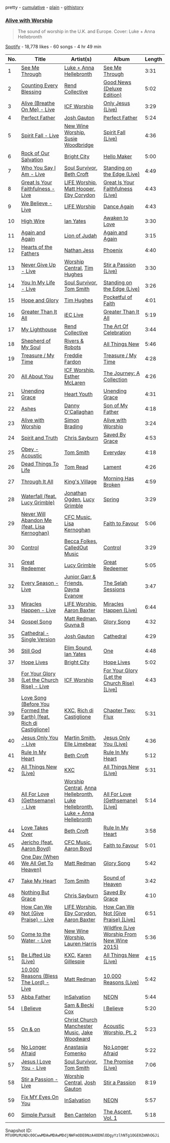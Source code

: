 pretty - [cumulative](/playlists/cumulative/37i9dQZF1DWVVia6qTpojp.md) - [plain](/playlists/plain/37i9dQZF1DWVVia6qTpojp) - [githistory](https://github.githistory.xyz/mackorone/spotify-playlist-archive/blob/main/playlists/plain/37i9dQZF1DWVVia6qTpojp)

### [Alive with Worship](https://open.spotify.com/playlist/37i9dQZF1DWVVia6qTpojp)

> The sound of worship in the U.K\. and Europe\. Cover: Luke + Anna Hellebronth

[Spotify](https://open.spotify.com/user/spotify) - 18,778 likes - 60 songs - 4 hr 49 min

| No. | Title | Artist(s) | Album | Length |
|---|---|---|---|---|
| 1 | [See Me Through](https://open.spotify.com/track/7eIGGb2xWI68Sy7FdL6I7S) | [Luke + Anna Hellebronth](https://open.spotify.com/artist/4WUF78qaUIBG0uH1JiDztL) | [See Me Through](https://open.spotify.com/album/01XGogRGWeoexvdA8VRp7T) | 3:31 |
| 2 | [Counting Every Blessing](https://open.spotify.com/track/0lATXmstYwzQjOLgkzvnEc) | [Rend Collective](https://open.spotify.com/artist/11Y54BxlxC3UIAUkU2eadQ) | [Good News \(Deluxe Edition\)](https://open.spotify.com/album/1do9XXkq2SLwDV7vsEjtjg) | 5:02 |
| 3 | [Alive \(Breathe On Me\) \- Live](https://open.spotify.com/track/73BDlgL6zIz7zUaMmSV4C7) | [ICF Worship](https://open.spotify.com/artist/0uw5aNQFG4WgdsqkElEHrW) | [Only Jesus \(Live\)](https://open.spotify.com/album/2dUvm3MOU8vX1pg4Y7SotK) | 3:29 |
| 4 | [Perfect Father](https://open.spotify.com/track/5nrxd3RYpoMfECStDyxk18) | [Josh Gauton](https://open.spotify.com/artist/4PLDTXCudiHDay44OSM79M) | [Perfect Father](https://open.spotify.com/album/772m7JkdTvKHLEeGesX44U) | 5:24 |
| 5 | [Spirit Fall \- Live](https://open.spotify.com/track/0BrMRDuSxaxcXmnK6Bsb8E) | [New Wine Worship](https://open.spotify.com/artist/2G5uXRzRvQILLfvQCsnSUV), [Susie Woodbridge](https://open.spotify.com/artist/7LWsLUT26iv49pBXRBnc4v) | [Spirit Fall \(Live\)](https://open.spotify.com/album/61pd8daetmghBrcQQWt8EF) | 4:36 |
| 6 | [Rock of Our Salvation](https://open.spotify.com/track/0xIWuowu94DVPnePfM04uX) | [Bright City](https://open.spotify.com/artist/5hYRBkg6k7yq787YZedMaR) | [Hello Maker](https://open.spotify.com/album/22pKUdahZtdO78K72hNK1j) | 5:00 |
| 7 | [Who You Say I Am \- Live](https://open.spotify.com/track/2dRF8tFKTM4aIr4wFJF3B0) | [Soul Survivor](https://open.spotify.com/artist/3jTzI8EpjES1TRYhWs34nm), [Beth Croft](https://open.spotify.com/artist/4jrrZymKmM0WolEJAqcMJP) | [Standing on the Edge \(Live\)](https://open.spotify.com/album/7CgRdhWMIwdE5fiqNmSdGl) | 4:49 |
| 8 | [Great Is Your Faithfulness \- Live](https://open.spotify.com/track/2j0XyBffFLVdzjoCA14hrI) | [LIFE Worship](https://open.spotify.com/artist/1ORYkhkN6flHlDSkWVsk4d), [Matt Hooper](https://open.spotify.com/artist/0SnNtSCuDx1RcvwMCau4vC), [Eby Corydon](https://open.spotify.com/artist/6EJe5fsw9zmyuJfYjCCezm) | [Great Is Your Faithfulness \(Live\)](https://open.spotify.com/album/0kZStc0KPbqHe12QmOtRY0) | 4:43 |
| 9 | [We Believe \- Live](https://open.spotify.com/track/6SKNe1vzI2lCiXMjHI2s43) | [LIFE Worship](https://open.spotify.com/artist/1ORYkhkN6flHlDSkWVsk4d) | [Dance Again](https://open.spotify.com/album/7emfFp80ctjRTh286w9S7u) | 4:43 |
| 10 | [High Wire](https://open.spotify.com/track/72Jdx4hBN0RFraojlQFJtV) | [Ian Yates](https://open.spotify.com/artist/1f4Ai5lRAeK0wameps1zqU) | [Awaken to Love](https://open.spotify.com/album/77Wtl0zGjDvP2SwAoowhuq) | 3:30 |
| 11 | [Again and Again](https://open.spotify.com/track/2VtvyiPReTN9c7l7co6a0X) | [Lion of Judah](https://open.spotify.com/artist/5xMljsTgyAQODxCMD7K2zH) | [Again and Again](https://open.spotify.com/album/2uH0NJYjekprSAWHx4IvQR) | 3:15 |
| 12 | [Hearts of the Fathers](https://open.spotify.com/track/4rMscpdIZheL0sT00z4lRr) | [Nathan Jess](https://open.spotify.com/artist/0toDS0sQ9LKILJv0E2IUR8) | [Phoenix](https://open.spotify.com/album/2T6f0uE9RlzWK6SylbV1Ll) | 4:40 |
| 13 | [Never Give Up \- Live](https://open.spotify.com/track/0WZmgpwkPU9rRW2zi1c8PI) | [Worship Central](https://open.spotify.com/artist/3i0j8jwJKHchZU40nbd2Xt), [Tim Hughes](https://open.spotify.com/artist/3z1cp4jtdPSklLE90162gh) | [Stir a Passion \(Live\)](https://open.spotify.com/album/7IzdGxMnvKHqR1jDXNzqIU) | 3:30 |
| 14 | [You In My Life \- Live](https://open.spotify.com/track/7ftliTeRSe2lWyPZsVRsgE) | [Soul Survivor](https://open.spotify.com/artist/3jTzI8EpjES1TRYhWs34nm), [Tom Smith](https://open.spotify.com/artist/4y7Cnogmk0fX6UXhGznDQk) | [Standing on the Edge \(Live\)](https://open.spotify.com/album/7CgRdhWMIwdE5fiqNmSdGl) | 3:26 |
| 15 | [Hope and Glory](https://open.spotify.com/track/3kFci2HGZar1xwmuOa5ijb) | [Tim Hughes](https://open.spotify.com/artist/3z1cp4jtdPSklLE90162gh) | [Pocketful of Faith](https://open.spotify.com/album/2pt5SvRTvMyYu0Hyh3r8fQ) | 4:01 |
| 16 | [Greater Than It All](https://open.spotify.com/track/7nZS25UXE5us79bjRCMFBC) | [iEC Live](https://open.spotify.com/artist/72YK2OUA9cDkaQvxWKQzhY) | [Greater Than It All](https://open.spotify.com/album/5XKnAmqhlqRG2yU5d48KkL) | 5:19 |
| 17 | [My Lighthouse](https://open.spotify.com/track/5AcdaSVQfLcUKMaqchfBie) | [Rend Collective](https://open.spotify.com/artist/11Y54BxlxC3UIAUkU2eadQ) | [The Art Of Celebration](https://open.spotify.com/album/5wqj3h35WV6FxeoFs6981b) | 3:44 |
| 18 | [Shepherd of My Soul](https://open.spotify.com/track/5JNhtYiyGpQQ6pDFtfpLLz) | [Rivers & Robots](https://open.spotify.com/artist/41yDmxekjnWShKi6nRmzZ4) | [All Things New](https://open.spotify.com/album/3jXUhc7v2rGvSJss6cxt6a) | 5:46 |
| 19 | [Treasure / My Time](https://open.spotify.com/track/5wIiyKlqYBsQrjX0RqavRY) | [Freddie Fardon](https://open.spotify.com/artist/47MKNB3zJLyXyFKsT5fSFm) | [Treasure / My Time](https://open.spotify.com/album/7nlDINiq8DFG1wVG7h2XUE) | 4:28 |
| 20 | [All About You](https://open.spotify.com/track/0qLqLMBQS5y3ZAbkc3MIGy) | [ICF Worship](https://open.spotify.com/artist/0uw5aNQFG4WgdsqkElEHrW), [Esther McLaren](https://open.spotify.com/artist/60J1UuxiGazhPIzIgwKULA) | [The Journey: A Collection](https://open.spotify.com/album/5E2ontsrR45lgUeC7cqen3) | 4:26 |
| 21 | [Unending Grace](https://open.spotify.com/track/3Bi99eLHgL2tSZWLTsX2YA) | [Heart Youth](https://open.spotify.com/artist/6jbkO5Hjow7xAqHUkGDSRB) | [Unending Grace](https://open.spotify.com/album/05qJIMapoGbfR24QLJy7V5) | 4:31 |
| 22 | [Ashes](https://open.spotify.com/track/7g9BylLROwXbWmP0xdkp8O) | [Danny O'Callaghan](https://open.spotify.com/artist/0jSoCYPN9A69XCLdF0USBj) | [Son of My Father](https://open.spotify.com/album/4gCHt9tejb6XrEBgoEq3bE) | 4:18 |
| 23 | [Alive with Worship](https://open.spotify.com/track/4AGEum8L2SEclpv676IU4C) | [Simon Brading](https://open.spotify.com/artist/5lXrZdj3SEDih1rxPeuSIZ) | [Alive with Worship](https://open.spotify.com/album/1juE8NS5CgqshKNeJ6Bac7) | 3:24 |
| 24 | [Spirit and Truth](https://open.spotify.com/track/4wzlJOsP5hnCaAcVlEcMFo) | [Chris Sayburn](https://open.spotify.com/artist/3YCIiIHJppDleYo4vq4AN9) | [Saved By Grace](https://open.spotify.com/album/5Rzg6slcH2u7Ipl0VqYUY1) | 4:53 |
| 25 | [Obey \- Acoustic](https://open.spotify.com/track/4K4bFzadyAYVm4UqSQR0dM) | [Tom Smith](https://open.spotify.com/artist/4y7Cnogmk0fX6UXhGznDQk) | [Everyday](https://open.spotify.com/album/4PRcGJ2cZjHTXjEpcraPu7) | 4:18 |
| 26 | [Dead Things To Life](https://open.spotify.com/track/1N6iHugrcCD36X7Jn5dcCK) | [Tom Read](https://open.spotify.com/artist/2KqFfpWJjwA1xr9ZxfIqmd) | [Lament](https://open.spotify.com/album/6V52ayLRHPyg54r8WTIrQl) | 4:26 |
| 27 | [Through It All](https://open.spotify.com/track/5tAka5imviCbmtCbg5HPBV) | [King's Village](https://open.spotify.com/artist/5u6qWLDqTeq7QL44pRFIIW) | [Morning Has Broken](https://open.spotify.com/album/2GHtPvnGsgu2rov7zFcwUO) | 4:59 |
| 28 | [Waterfall \(feat\. Lucy Grimble\)](https://open.spotify.com/track/6nnNPkofokKxTRDwL748CT) | [Jonathan Ogden](https://open.spotify.com/artist/2Q1d40J0u4IWGg4oZNPBZ7), [Lucy Grimble](https://open.spotify.com/artist/0d0ICZg8jE6D2RkDHCTIVq) | [Spring](https://open.spotify.com/album/0aT8MMYx6r4tN1W0ipTgOs) | 3:29 |
| 29 | [Never Will Abandon Me \(feat\. Lisa Kernoghan\)](https://open.spotify.com/track/2BdsN7xLtpiLM13MriURD4) | [CFC Music](https://open.spotify.com/artist/1sxkQQqbSOT9mHGULSSaoy), [Lisa Kernoghan](https://open.spotify.com/artist/6fv7gDy1yleB1cF1IsBfcH) | [Faith to Favour](https://open.spotify.com/album/53HN9gpuVa7ZRQyr36QEzg) | 5:06 |
| 30 | [Control](https://open.spotify.com/track/7qVe4ov5tPg2c8aWdmtli2) | [Becca Folkes](https://open.spotify.com/artist/6gNm3KPTOr2uiejwae6rHb), [CalledOut Music](https://open.spotify.com/artist/3VY7IlU2547DIC1ca88lRH) | [Control](https://open.spotify.com/album/4hqrDfpDCRmGsZFS3fpCYa) | 3:29 |
| 31 | [Great Redeemer](https://open.spotify.com/track/2JoojhYT5czjfxQF9YLyuJ) | [Lucy Grimble](https://open.spotify.com/artist/0d0ICZg8jE6D2RkDHCTIVq) | [Great Redeemer](https://open.spotify.com/album/0nX0WKiG9z8YqiKFqZaYiq) | 5:05 |
| 32 | [Every Season \- Live](https://open.spotify.com/track/3xj41KhhyHxkX893yLnprb) | [Junior Garr & Friends](https://open.spotify.com/artist/0uphFCmHEPD1ey1TJUUNCi), [Dayna Evanow](https://open.spotify.com/artist/0v3lycbra9EPX29pH6bDO0) | [The Selah Sessions](https://open.spotify.com/album/62dDbRFjWgSHEiJBQj8bzf) | 3:47 |
| 33 | [Miracles Happen \- Live](https://open.spotify.com/track/60OIzkdNY8T3OpzJhGOQPT) | [LIFE Worship](https://open.spotify.com/artist/1ORYkhkN6flHlDSkWVsk4d), [Aaron Baxter](https://open.spotify.com/artist/13L7riGLcJSvYPFudlFgO9) | [Miracles Happen \(Live\)](https://open.spotify.com/album/2fieO7Rirr0gKX8RGBuN1q) | 6:44 |
| 34 | [Gospel Song](https://open.spotify.com/track/3Oe4hBiUEnpE1Rw248f5x7) | [Matt Redman](https://open.spotify.com/artist/0bz9hDpUbAw5JElgEiuIYZ), [Guvna B](https://open.spotify.com/artist/3XgNFNKLstByGKqplDht0H) | [Glory Song](https://open.spotify.com/album/1NxngYgTVoZp0kDOe8EdDo) | 4:32 |
| 35 | [Cathedral \- Single Version](https://open.spotify.com/track/1f58yLGx0V9LO1SUCXRHTM) | [Josh Gauton](https://open.spotify.com/artist/4PLDTXCudiHDay44OSM79M) | [Cathedral](https://open.spotify.com/album/4ei8RLoVH7O6nrdWXENMu9) | 4:29 |
| 36 | [Still God](https://open.spotify.com/track/3RFp9S8ki6QfQxhYRCWkp7) | [Elim Sound](https://open.spotify.com/artist/66qGWtgWfDgz2dWok5E9FV), [Ian Yates](https://open.spotify.com/artist/1f4Ai5lRAeK0wameps1zqU) | [One](https://open.spotify.com/album/1AaUvbV62zJimSU8zFJEKV) | 4:48 |
| 37 | [Hope Lives](https://open.spotify.com/track/5TblOn6KkBhC6ECLhDakN2) | [Bright City](https://open.spotify.com/artist/5hYRBkg6k7yq787YZedMaR) | [Hope Lives](https://open.spotify.com/album/1NKqjGy5kGDTA1MmpzTkFf) | 5:02 |
| 38 | [For Your Glory \(Let the Church Rise\) \- Live](https://open.spotify.com/track/4jSmWqoQJ4aF8e3cJDVCm4) | [ICF Worship](https://open.spotify.com/artist/0uw5aNQFG4WgdsqkElEHrW) | [For Your Glory \(Let the Church Rise\) \[Live\]](https://open.spotify.com/album/6YwlzswWLAS3YO3EiaNRUg) | 4:43 |
| 39 | [Love Song \(Before You Formed the Earth\) \[feat\. Rich di Castiglione\]](https://open.spotify.com/track/3BuyzGAi93RKpEcKYZ3BNb) | [KXC](https://open.spotify.com/artist/4IRzqqB9lt9kxz86QP0kpO), [Rich di Castiglione](https://open.spotify.com/artist/7pDbEDvbu2vsq2BccIrBFy) | [Chapter Two: Flux](https://open.spotify.com/album/3Nv49ian9yCrowGCPGn7Zb) | 5:31 |
| 40 | [Jesus Only You \- Live](https://open.spotify.com/track/7ANBtFlxPmJkhkqQMvy7bT) | [Martin Smith](https://open.spotify.com/artist/7ISMNhe95QNLqHgsCHAVeu), [Elle Limebear](https://open.spotify.com/artist/7MCV4p3QmcYDMTfiE0ZWMD) | [Jesus Only You \(Live\)](https://open.spotify.com/album/21q9tq89gBSUllwlU4VsvK) | 4:36 |
| 41 | [Rule In My Heart](https://open.spotify.com/track/59UpBfd5XNvvTV6DyxYCPH) | [Beth Croft](https://open.spotify.com/artist/4jrrZymKmM0WolEJAqcMJP) | [Rule In My Heart](https://open.spotify.com/album/5vGS1t0bJSQioHUe91jaNa) | 5:12 |
| 42 | [All Things New \(Live\)](https://open.spotify.com/track/7tCQhqtldkBnag6wvOnKil) | [KXC](https://open.spotify.com/artist/4IRzqqB9lt9kxz86QP0kpO) | [All Things New \(Live\)](https://open.spotify.com/album/6YxQ6G7ltjqaRliili7o8Q) | 5:31 |
| 43 | [All For Love \(Gethsemane\) \- Live](https://open.spotify.com/track/1d0xX8GVn0oDPgHJXeIhi1) | [Worship Central](https://open.spotify.com/artist/3i0j8jwJKHchZU40nbd2Xt), [Anna Hellebronth](https://open.spotify.com/artist/2wcIL6FNIm7VRtM2LBMDPz), [Luke Hellebronth](https://open.spotify.com/artist/26RpO1zRTbfhvP4DlHKn6I), [Luke + Anna Hellebronth](https://open.spotify.com/artist/4WUF78qaUIBG0uH1JiDztL) | [All For Love \(Gethsemane\) \[Live\]](https://open.spotify.com/album/64tv60oZXF3ldHggaW48vn) | 5:14 |
| 44 | [Love Takes Over](https://open.spotify.com/track/2ql6baa66NQybiUHd7kpkW) | [Beth Croft](https://open.spotify.com/artist/4jrrZymKmM0WolEJAqcMJP) | [Rule In My Heart](https://open.spotify.com/album/5vGS1t0bJSQioHUe91jaNa) | 3:58 |
| 45 | [Jericho \(feat\. Aaron Boyd\)](https://open.spotify.com/track/5Cpf8yCc38wsGdpEVB963t) | [CFC Music](https://open.spotify.com/artist/1sxkQQqbSOT9mHGULSSaoy), [Aaron Boyd](https://open.spotify.com/artist/7t4Ea9sDPJpypUOqTSH9M3) | [Faith to Favour](https://open.spotify.com/album/53HN9gpuVa7ZRQyr36QEzg) | 5:01 |
| 46 | [One Day \(When We All Get To Heaven\)](https://open.spotify.com/track/1JdjGLGkCBfFjgkwH4oVGd) | [Matt Redman](https://open.spotify.com/artist/0bz9hDpUbAw5JElgEiuIYZ) | [Glory Song](https://open.spotify.com/album/1NxngYgTVoZp0kDOe8EdDo) | 5:42 |
| 47 | [Take My Heart](https://open.spotify.com/track/5HvaoXzi3PPt9qdEHzzYhG) | [Tom Smith](https://open.spotify.com/artist/4y7Cnogmk0fX6UXhGznDQk) | [Sound of Heaven](https://open.spotify.com/album/3IEzw5QNkmIDCCtMrfo9A2) | 3:42 |
| 48 | [Nothing But Grace](https://open.spotify.com/track/1WsLjjxCkceaH9dFqwbvKp) | [Chris Sayburn](https://open.spotify.com/artist/3YCIiIHJppDleYo4vq4AN9) | [Saved By Grace](https://open.spotify.com/album/5Rzg6slcH2u7Ipl0VqYUY1) | 4:10 |
| 49 | [How Can We Not \(Give Praise\) \- Live](https://open.spotify.com/track/3lu7hEA4uuS6W4lQ6Vu7au) | [LIFE Worship](https://open.spotify.com/artist/1ORYkhkN6flHlDSkWVsk4d), [Eby Corydon](https://open.spotify.com/artist/6EJe5fsw9zmyuJfYjCCezm), [Aaron Baxter](https://open.spotify.com/artist/13L7riGLcJSvYPFudlFgO9) | [How Can We Not \(Give Praise\) \[Live\]](https://open.spotify.com/album/1tX7VDEYqIpnn9oAwCg9nC) | 6:51 |
| 50 | [Come to the Water \- Live](https://open.spotify.com/track/6k8nSBE7GoGhuzA22WIKR0) | [New Wine Worship](https://open.spotify.com/artist/2G5uXRzRvQILLfvQCsnSUV), [Lauren Harris](https://open.spotify.com/artist/1PK9PSLsDrIo0ZoxdQLqob) | [Wildfire \(Live Worship From New Wine 2015\)](https://open.spotify.com/album/7p1R5IAIHlBPQWbJj1ljTP) | 5:36 |
| 51 | [Be Lifted Up \(Live\)](https://open.spotify.com/track/36UNdXolsIyWQEYh00ODAa) | [KXC](https://open.spotify.com/artist/4IRzqqB9lt9kxz86QP0kpO), [Karen Gillespie](https://open.spotify.com/artist/3H7zMUDYkq5RAwjVpoh2dX) | [All Things New \(Live\)](https://open.spotify.com/album/6dyY0EjV3fwxl3JqK69VM3) | 4:15 |
| 52 | [10,000 Reasons \(Bless The Lord\) \- Live](https://open.spotify.com/track/0fxpHpK3aw2nFWII6yveDD) | [Matt Redman](https://open.spotify.com/artist/0bz9hDpUbAw5JElgEiuIYZ) | [10,000 Reasons \(Live\)](https://open.spotify.com/album/0av22wHGgPZRC0BkGrnVVJ) | 5:42 |
| 53 | [Abba Father](https://open.spotify.com/track/5Mm710yfQEfatdtaivoXYE) | [InSalvation](https://open.spotify.com/artist/254N4bAbejA5vO4sJGAUdX) | [NEON](https://open.spotify.com/album/1OahG76uAlkwkaKR4OmxK4) | 5:44 |
| 54 | [I Believe](https://open.spotify.com/track/1G4HQS0ryuYy8ncQr9dSU8) | [Sam & Becki Cox](https://open.spotify.com/artist/5i3eObstS3iB7zwjmg1ct9) | [I Believe](https://open.spotify.com/album/6DO6UqQE4KDIr1qDUr72iA) | 5:20 |
| 55 | [On & on](https://open.spotify.com/track/3FJBwU3olBn37hiu3UIR8p) | [Christ Church Manchester Music](https://open.spotify.com/artist/4Mnkb9kPN7X3jWy0oA6gx4), [Jake Woodward](https://open.spotify.com/artist/5nQgPJe124X8kMRA5U1vGb) | [Acoustic Worship, Pt\. 2](https://open.spotify.com/album/6FUIT7F8EIqzKRoS6EZfvI) | 5:23 |
| 56 | [No Longer Afraid](https://open.spotify.com/track/4gtAh8M8QawJswS08bJ0Ri) | [Anastasia Fomenko](https://open.spotify.com/artist/3Rk3xPBC95uadfv2PwpO2P) | [No Longer Afraid](https://open.spotify.com/album/7HmGYngAcFgjxPy3ifbF1a) | 5:22 |
| 57 | [Jesus I Love You \- Live](https://open.spotify.com/track/3VmSMZSYeFvZEQjk8DiaWm) | [Soul Survivor](https://open.spotify.com/artist/3jTzI8EpjES1TRYhWs34nm), [Tom Smith](https://open.spotify.com/artist/22ZjvaisJlv6JVpHbeHunG) | [The Promise \(Live\)](https://open.spotify.com/album/0i6oG7YRl57CGwW2bJRTd2) | 7:06 |
| 58 | [Stir a Passion \- Live](https://open.spotify.com/track/5Yd2LrQZg3ouzzvgC1QKvJ) | [Worship Central](https://open.spotify.com/artist/3i0j8jwJKHchZU40nbd2Xt), [Josh Gauton](https://open.spotify.com/artist/4PLDTXCudiHDay44OSM79M) | [Stir a Passion](https://open.spotify.com/album/5pjsLhandWZP3rUF7NQuZ9) | 8:19 |
| 59 | [Fix MY Eyes On You](https://open.spotify.com/track/5Gvsgw6zvvcK73L8mrN9NY) | [InSalvation](https://open.spotify.com/artist/254N4bAbejA5vO4sJGAUdX) | [NEON](https://open.spotify.com/album/1OahG76uAlkwkaKR4OmxK4) | 5:57 |
| 60 | [Simple Pursuit](https://open.spotify.com/track/7mrbfKEIvwf8rWXBxEtp89) | [Ben Cantelon](https://open.spotify.com/artist/0hG95VUGURuOHoxgts6Br3) | [The Ascent, Vol\. 1](https://open.spotify.com/album/2GvamlBYznzImkPF1ue7E2) | 5:18 |

Snapshot ID: `MTU0MzMzNDc0OCwwMDAwMDAwMDdjNWFmODE0NzA4ODNlODgyYzlhNTg1OGE0ZmNhOGJi`
